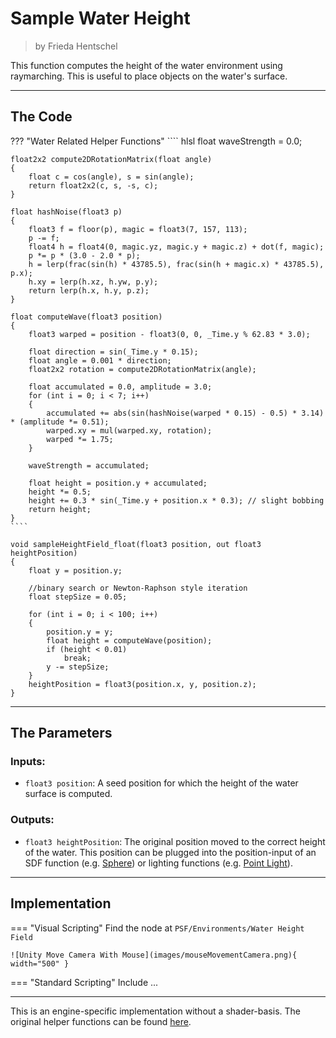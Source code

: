 <div class="container">
    <h1 class="main-heading">Sample Water Height</h1>
    <blockquote class="author">by Frieda Hentschel</blockquote>
</div>

This function computes the height of the water environment using raymarching. This is useful to place objects on the water's surface.

---

## The Code

??? "Water Related Helper Functions"
    ```` hlsl
    float waveStrength = 0.0;

    float2x2 compute2DRotationMatrix(float angle)
    {
        float c = cos(angle), s = sin(angle);
        return float2x2(c, s, -s, c);
    }

    float hashNoise(float3 p)
    {
        float3 f = floor(p), magic = float3(7, 157, 113);
        p -= f;
        float4 h = float4(0, magic.yz, magic.y + magic.z) + dot(f, magic);
        p *= p * (3.0 - 2.0 * p);
        h = lerp(frac(sin(h) * 43785.5), frac(sin(h + magic.x) * 43785.5), p.x);
        h.xy = lerp(h.xz, h.yw, p.y);
        return lerp(h.x, h.y, p.z);
    }

    float computeWave(float3 position)
    {
        float3 warped = position - float3(0, 0, _Time.y % 62.83 * 3.0);

        float direction = sin(_Time.y * 0.15);
        float angle = 0.001 * direction;
        float2x2 rotation = compute2DRotationMatrix(angle);

        float accumulated = 0.0, amplitude = 3.0;
        for (int i = 0; i < 7; i++)
        {
            accumulated += abs(sin(hashNoise(warped * 0.15) - 0.5) * 3.14) * (amplitude *= 0.51);
            warped.xy = mul(warped.xy, rotation);
            warped *= 1.75;
        }
        
        waveStrength = accumulated;

        float height = position.y + accumulated;
        height *= 0.5;
        height += 0.3 * sin(_Time.y + position.x * 0.3); // slight bobbing
        return height;
    }
    ````

```` hlsl
void sampleHeightField_float(float3 position, out float3 heightPosition)
{
    float y = position.y;
    
    //binary search or Newton-Raphson style iteration
    float stepSize = 0.05; 

    for (int i = 0; i < 100; i++)
    {
        position.y = y;
        float height = computeWave(position);
        if (height < 0.01)
            break;
        y -= stepSize;
    }
    heightPosition = float3(position.x, y, position.z);
}
````

---

## The Parameters

### Inputs:
- ```float3 position```: A seed position for which the height of the water surface is computed.

### Outputs:
- ```float3 heightPosition```: The original position moved to the correct height of the water. This position can be plugged into the position-input of an SDF function (e.g. [Sphere](unity/cameraMatrix.md)) or lighting functions (e.g. [Point Light](unity/cameraMatrix.md)).

---

## Implementation

=== "Visual Scripting"
    Find the node at `PSF/Environments/Water Height Field`
    
    ![Unity Move Camera With Mouse](images/mouseMovementCamera.png){ width="500" }

=== "Standard Scripting"
    Include ...

---

This is an engine-specific implementation without a shader-basis. The original helper functions can be found [here](../../../shaders/scenes/water_surface.md).